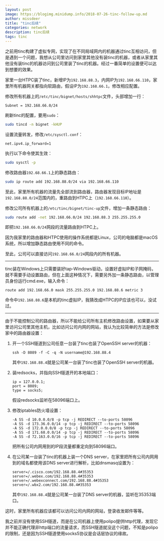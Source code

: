 ```yaml
---
layout: post
image: https://blogimg.minidump.info/2018-07-26-tinc-follow-up.md
author: missdeer
title: "tinc后续"
categories: network
description: tinc后续
tags: tinc
---
```


之前用tinc构建了虚拟专网，实现了在不同局域网内的机器通过tinc互相访问，但是遇到一个问题，我想从公司里访问到家里其他没有装tinc的机器，或者从家里其他没有装tinc的机器访问到公司里装了tinc的机器。经过一番简单的设置便可以达到想要的效果。

家里一台HTPC装了tinc，新增IP为`192.168.88.3`，内网IP为`192.168.66.110`，家里所有机器网关都指向软路由，假设IP为`192.168.66.1`，修改相应配置。

修改所有机器上的`/etc/tinc/bignet/hosts/shhtpc`文件，头部增加一行：

```。
Subnet = 192.168.66.0/24
```

刷新tinc的配置，要用`sudo`：

```bash
sudo tincd -n bignet -kHUP
```

设置流量转发，修改`/etc/sysctl.conf`：

```
net.ipv4.ip_forward=1
```

执行以下命令使其生效：

```bash
sudo sysctl -p
```

修改路由器`192.68.66.1`上的静态路由：

```bash
sudo ip route add 192.168.88.0/24 via 192.168.66.110
```

至此，家里所有机器的流量先全部流到路由器，路由器发现目标IP地址是`192.168.88.0/24`范围内的，重路由到HTPC上（`192.168.66.110`）。

修改公司所有机器上的`/etc/tinc/bignet/tinc-up`文件，增加一条静态路由：

```bash
sudo route add -net 192.168.66.0/24 192.168.88.3 255.255.255.0
```

即把`192.168.66.0/24`网段的流量路由到HTPC上。

因为我家里的路由器和HTPC使用的操作系统都是Linux，公司的电脑都是macOS系统，所以增加静态路由使用不同的命令。

至此，公司可以直接访问`192.168.66.0/24`网段内的所有机器。

----

tinc装在Windows上只需要装好tap-Windows驱动，设置好虚拟IP和子网掩码，就不需要手动设置路由，但在上面这种情况下，需要另外加一条静态路由，以管理员身份运行cmd.exe，输入命令：

```
route add 192.168.66.0 mask 255.255.255.0 192.168.88.6 metric 3
```

命令中`192.168.88.6`是本机的tinc虚拟IP，我猜改成HTPC的IP应该也可以，没试过。

----

由于不能控制公司的路由器，所以不能给公司所有主机修改路由设置，如果要从家里访问公司里其他主机，比如访问公司内网的网站，我认为比较简单的方法是修改家中的路由器设置：

1. 开一个SSH隧道到公司任意一台装了tinc也装了OpenSSH server的机器：

   ```
   ssh -D 8089 -f -C -q -N username@192.168.88.4
   ```

   其中`192.168.88.4`就是公司某一台装了tinc也装了OpenSSH server的机器。

2. 装redsocks，并指向SSH隧道开的本地端口：

   ```
   ip = 127.0.0.1;
   port = 8089;
   type = socks5;
   ```

   假设redsocks监听在58096端口上。

3. 修改iptables防火墙设置：

   ```
   -A SS -d 10.0.0.0/8 -p tcp -j REDIRECT --to-ports 58096
   -A SS -d 173.36.0.0/14 -p tcp -j REDIRECT --to-ports 58096
   -A SS -d 172.0.0.0/8 -p tcp -j REDIRECT --to-ports 58096
   -A SS -d 171.68.0.0/14 -p tcp -j REDIRECT --to-ports 58096
   -A SS -d 72.163.0.0/16 -p tcp -j REDIRECT --to-ports 58096
   ```

   把所有公司内网用到的IP段流量都重定向到58096端口。

4. 在公司某一台装了tinc的机器上装一个DNS server，在家里把所有公司内网用到的域名都使用该DNS server进行解析，比如dnsmasq设置为：

   ```
   server=/.cisco.com/192.168.88.4#35353
   server=/.webex.com/192.168.88.4#35353
   server=/.webexconnect.com/192.168.88.4#35353
   server=/.wbx2.com/192.168.88.4#35353
   ```

   其中`192.168.88.4`就是公司某一台装了DNS server的机器，监听在35353端口。

这时，家里所有机器应该都可以访问公司内网的网站，登录收发邮件等等。

我之前并没有使用SSH隧道，而是在公司机器上使用polipo提供http代理，发现它并不能正确代理非http端口的流量请求，而SSH隧道就没这个问题，不知是polipo的限制，还是因为SSH隧道使用socks5协议是会话层协议的缘故。
